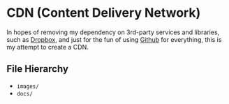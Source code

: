 # CDN (Content Delivery Network)

In hopes of removing my dependency on 3rd-party services and libraries, such as [Dropbox](http://dropbox.com/), and just for the fun of using [Github](https://github.com/) for everything, this is my attempt to create a CDN.

## File Hierarchy

- `images/`
- `docs/`
